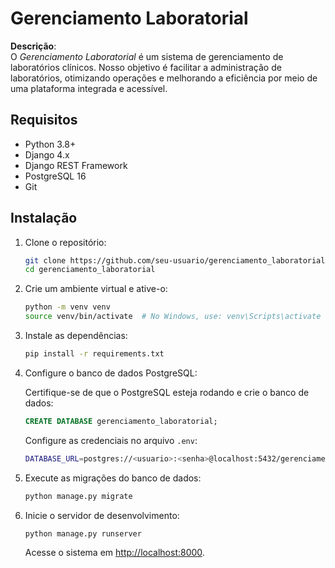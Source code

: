 # Gerenciamento Laboratorial

**Descrição**:  
O *Gerenciamento Laboratorial* é um sistema de gerenciamento de laboratórios clínicos. Nosso objetivo é facilitar a administração de laboratórios, otimizando operações e melhorando a eficiência por meio de uma plataforma integrada e acessível.

## Requisitos

- Python 3.8+
- Django 4.x
- Django REST Framework
- PostgreSQL 16
- Git

## Instalação

1. Clone o repositório:

    ```bash
    git clone https://github.com/seu-usuario/gerenciamento_laboratorial.git
    cd gerenciamento_laboratorial
    ```

2. Crie um ambiente virtual e ative-o:

    ```bash
    python -m venv venv
    source venv/bin/activate  # No Windows, use: venv\Scripts\activate
    ```

3. Instale as dependências:

    ```bash
    pip install -r requirements.txt
    ```

4. Configure o banco de dados PostgreSQL:

    Certifique-se de que o PostgreSQL esteja rodando e crie o banco de dados:

    ```sql
    CREATE DATABASE gerenciamento_laboratorial;
    ```

    Configure as credenciais no arquivo `.env`:

    ```bash
    DATABASE_URL=postgres://<usuario>:<senha>@localhost:5432/gerenciamento_laboratorial
    ```

5. Execute as migrações do banco de dados:

    ```bash
    python manage.py migrate
    ```

6. Inicie o servidor de desenvolvimento:

    ```bash
    python manage.py runserver
    ```

    Acesse o sistema em [http://localhost:8000](http://localhost:8000).
